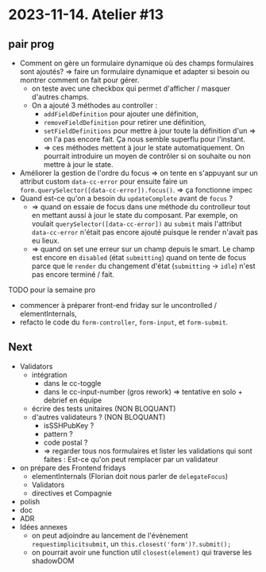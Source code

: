 # 2023-11-14. Atelier #13

## pair prog

* Comment on gère un formulaire dynamique où des champs formulaires sont ajoutés? => faire un formulaire dynamique et adapter si besoin ou montrer comment on fait pour gérer.
  * on teste avec une checkbox qui permet d'afficher / masquer d'autres champs.
  * On a ajouté 3 méthodes au controller :
    * `addFieldDefinition` pour ajouter une définition,
    * `removeFieldDefinition` pour retirer une définition,
    * `setFieldDefinitions` pour mettre à jour toute la définition d'un => on l'a pas encore fait. Ça nous semble superflu pour l'instant.
    * => ces méthodes mettent à jour le state automatiquement. On pourrait introduire un moyen de contrôler si on souhaite ou non mettre à jour le state.
* Améliorer la gestion de l'ordre du focus => on tente en s'appuyant sur un attribut custom `data-cc-error` pour ensuite faire un `form.querySelector([data-cc-error]).focus()`. => ça fonctionne impec
* Quand est-ce qu'on a besoin du `updateComplete` avant de `focus` ? 
  * => quand on essaie de focus dans une méthode du controlleur tout en mettant aussi à jour le state du composant. Par exemple, on voulait `querySelector([data-cc-error])` au `submit` mais l'attribut `data-cc-error` n'était pas encore ajouté puisque le render n'avait pas eu lieux.
  * => quand on set une erreur sur un champ depuis le smart. Le champ est encore en `disabled` (état `submitting`) quand on tente de focus parce que le `render` du changement d'état (`submitting` -> `idle`) n'est pas encore terminé / fait.

TODO pour la semaine pro

* commencer à préparer front-end friday sur le uncontrolled / elementInternals,
* refacto le code du `form-controller`, `form-input`, et `form-submit`.

## Next

* Validators
  * intégration
    * dans le cc-toggle
    * dans le cc-input-number (gros rework) => tentative en solo + debrief en équipe
  * écrire des tests unitaires (NON BLOQUANT)
  * d'autres validateurs ? (NON BLOQUANT)
    * isSSHPubKey ?
    * pattern ?
    * code postal ?
    * => regarder tous nos formulaires et lister les validations qui sont faites : Est-ce qu'on peut remplacer par un validateur
* on prépare des Frontend fridays
  * elementInternals (Florian doit nous parler de `delegateFocus`)
  * Validators
  * directives et Compagnie
* polish
* doc
* ADR
* Idées annexes
  * on peut adjoindre au lancement de l'évènement `requestimplicitsubmit`, un `this.closest('form')?.submit();`
  * on pourrait avoir une function util `closest(element)` qui traverse les shadowDOM